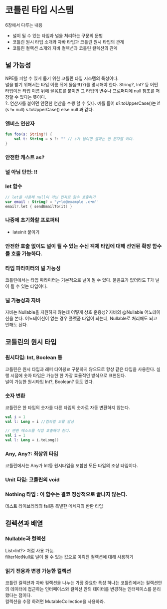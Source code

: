 # 코틀린 타입 시스템

6장에서 다루는 내용
- 널이 될 수 있는 타입과 널을 처리하는 구문의 문법
- 코틀린 원시 타입 소개와 자바 타입과 코틀린 원시 타입의 관계
- 코틀린 컬렉션 소개와 자바 컬렉션과 코틀린 컬렉션의 관계

## 널 가능성
NPE를 피할 수 있게 돕기 위한 코틀린 타입 시스템의 특성이다.<br>
널을 받기 위해서는 타입 이름 뒤에 물음표(?)를 명시해야 한다. String?, Int? 등 어떤 타입이든 타입 이름 뒤에 물음표를 붙이면 그 타입의 변수나 프로퍼디에 null 참조를 저장할 수 있다는 뜻이다.<br>
?. 연산자를 붙이면 안전한 연산을 수행 할 수 있다. 예를 들어 s?.toUpperCase()는 if (s != null) s.toUpperCase() else null 과 같다.

### 엘비스 연산자
```kotlin
fun foo(s: String?) {
    val t: String = s ?: "" // s가 널이면 결과는 빈 문자열 이다.
}
```

### 안전한 캐스트 as?

### 널 아님 단언: !!

### let 함수
```kotlin
// let을 사용해 null이 아닌 인자로 함수 호출하기
var email : String? = "y•le@example .c•m'' 
email?.let { sendEmailTo(it) }
```

### 나중에 초기화할 프로퍼티
- lateinit 붙이기

### 안전한 호출 없이도 널이 될 수 있는 수신 객체 타입에 대해 선언된 확장 함수를 호출 가능하다.

### 타입 파라미터의 널 가능성
코틀린에서는 타입 파라미터는 기본적으로 널이 될 수 있다. 물음표가 없더라도 T가 널이 될 수 있는 타입이다.

### 널 가능성과 자바
자바는 Nullable을 지원하지 않는데 어떻게 상호 운용성? 자바의 @Nullable 어노테이션을 본다.
어노테이션이 없는 경우 플랫폼 타입이 되는데, Nullable로 처리해도 되고 안해도 된다.

## 코틀린의 원시 타입

### 원시타입: Int, Boolean 등
코틀린은 원시 타입과 래퍼 타이븡ㄹ 구분하지 않으므로 항상 같은 타입을 사용한다. 실행 시점에 숫자 타입은 가능한 한 가장 효율적인 방식으로 표현된다. <br>
널이 가능한 원시타입 Int?, Boolean? 등도 있다.

### 숫자 변환
코틀린은 한 타입의 숫자를 다른 타입의 숫자로 자동 변환하지 않는다.
```kotlin
val i = 1
val l: Long = i //컴파일 오류 발생

// 변환 메소드를 직접 호출해야 한다.
val i = 1
val l: Long = i.toLong()
```

### Any, Any?: 최상위 타입
코틀린에서는 Any가 Int등 원시타입을 포함한 모든 타입의 조상 타입이다.

### Unit 타입: 코틀린의 void

### Nothing 타입 : 이 함수는 결코 정상적으로 끝나지 않는다.
테스트 라이브러리의 fail등 특별한 메세지의 반환 타입

## 컬렉션과 배열

### Nullable과  컬렉션
List<Int?> 처럼 사용 가능. <br>
filterNotNull로 널이 될 수 있는 값으로 이뤄진 컬렉션에 대해 사용하기

### 읽기 전용과 변경 가능한 컬렉션
코틀린 컬렉션과 자바 컬렉션을 나누는 가장 중요한 특성 하나는 코틀린에서는 컬렉션안의 데이터에 접근하는 인터페이스와 컬렉션 안의 데이터를 변경하는 인터페이스를 분리했다는 점이다. <br>
컬렉션을 수정 하려면 MutableCollection을 사용하라.